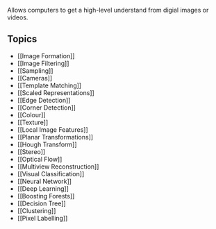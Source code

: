 Allows computers to get a high-level understand from digial images or videos. 
## Topics
 - [[Image Formation]]
 - [[Image Filtering]]
 - [[Sampling]]
 - [[Cameras]]
 - [[Template Matching]]
 - [[Scaled Representations]]
 - [[Edge Detection]]
 - [[Corner Detection]]
 - [[Colour]]
 - [[Texture]]
 - [[Local Image Features]]
 - [[Planar Transformations]]
 - [[Hough Transform]]
 - [[Stereo]]
 - [[Optical Flow]]
 - [[Multiview Reconstruction]]
 - [[Visual Classification]]
 - [[Neural Network]]
 - [[Deep Learning]]
 - [[Boosting Forests]]
 - [[Decision Tree]]
 - [[Clustering]]
 - [[Pixel Labelling]]